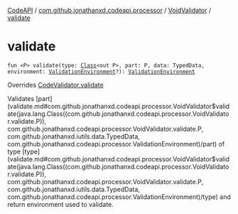 [CodeAPI](../../index.md) / [com.github.jonathanxd.codeapi.processor](../index.md) / [VoidValidator](index.md) / [validate](.)

# validate

`fun <P> validate(type: `[`Class`](http://docs.oracle.com/javase/6/docs/api/java/lang/Class.html)`<out P>, part: P, data: TypedData, environment: `[`ValidationEnvironment`](../-validation-environment/index.md)`?): `[`ValidationEnvironment`](../-validation-environment/index.md)

Overrides [CodeValidator.validate](../-code-validator/validate.md)

Validates [part](validate.md#com.github.jonathanxd.codeapi.processor.VoidValidator$validate(java.lang.Class((com.github.jonathanxd.codeapi.processor.VoidValidator.validate.P)), com.github.jonathanxd.codeapi.processor.VoidValidator.validate.P, com.github.jonathanxd.iutils.data.TypedData, com.github.jonathanxd.codeapi.processor.ValidationEnvironment)/part) of type [type](validate.md#com.github.jonathanxd.codeapi.processor.VoidValidator$validate(java.lang.Class((com.github.jonathanxd.codeapi.processor.VoidValidator.validate.P)), com.github.jonathanxd.codeapi.processor.VoidValidator.validate.P, com.github.jonathanxd.iutils.data.TypedData, com.github.jonathanxd.codeapi.processor.ValidationEnvironment)/type) and return environment used to validate.

